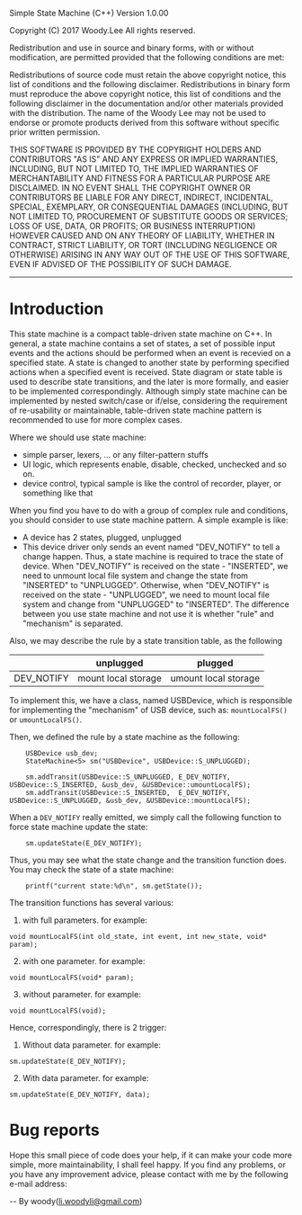 Simple State Machine (C++) Version 1.0.00

Copyright (C) 2017 Woody.Lee All rights reserved.

Redistribution and use in source and binary forms, with or without modification, are permitted provided that the following conditions are met:

Redistributions of source code must retain the above copyright notice, this list of conditions and the following disclaimer.
Redistributions in binary form must reproduce the above copyright notice, this list of conditions and the following disclaimer in the documentation and/or other materials provided with the distribution.
The name of the Woody Lee may not be used to endorse or promote products derived from this software without specific prior written permission.

THIS SOFTWARE IS PROVIDED BY THE COPYRIGHT HOLDERS AND CONTRIBUTORS "AS IS" AND ANY EXPRESS OR IMPLIED WARRANTIES, INCLUDING, BUT NOT LIMITED TO, THE IMPLIED WARRANTIES OF MERCHANTABILITY AND FITNESS FOR A PARTICULAR PURPOSE ARE DISCLAIMED. IN NO EVENT SHALL THE COPYRIGHT OWNER OR CONTRIBUTORS BE LIABLE FOR ANY DIRECT, INDIRECT, INCIDENTAL, SPECIAL, EXEMPLARY, OR CONSEQUENTIAL DAMAGES (INCLUDING, BUT NOT LIMITED TO, PROCUREMENT OF SUBSTITUTE GOODS OR SERVICES; LOSS OF USE, DATA, OR PROFITS; OR BUSINESS INTERRUPTION) HOWEVER CAUSED AND ON ANY THEORY OF LIABILITY, WHETHER IN CONTRACT, STRICT LIABILITY, OR TORT (INCLUDING NEGLIGENCE OR OTHERWISE) ARISING IN ANY WAY OUT OF THE USE OF THIS SOFTWARE, EVEN IF ADVISED OF THE POSSIBILITY OF SUCH DAMAGE.

---

# Introduction
This state machine is a compact table-driven state machine on C++. In general, a state machine contains a set of states, a set of possible input events and the actions should be performed when an event is recevied on a specified state. A state is changed to another state by performing specified actions when a specified event is received. State diagram or state table is used to describe state transitions, and the later is more formally, and easier to be implemented correspondingly. Although simply state machine can be implemented by nested switch/case or if/else, considering the requirement of re-usability or maintainable, table-driven state machine pattern is recommended to use for more complex cases.

Where we should use state machine:

* simple parser, lexers, ... or any filter-pattern stuffs
* UI logic, which represents enable, disable, checked, unchecked and so on.
* device control, typical sample is like the control of recorder, player, or something like that

When you find you have to do with a group of complex rule and conditions, you should consider to use state machine pattern. A simple example is like:

* A device has 2 states, plugged, unplugged
* This device driver only sends an event named "DEV_NOTIFY" to tell a change happen. Thus, a state machine is required to trace the state of device. When "DEV_NOTIFY" is received on the state - "INSERTED", we need to unmount local file system and change the state from "INSERTED" to "UNPLUGGED". Otherwise, when "DEV_NOTIFY" is received on the state - "UNPLUGGED", we need to mount local file system and change from "UNPLUGGED" to "INSERTED". The difference between you use state machine and not use it is whether "rule" and "mechanism" is separated.

Also, we may describe the rule by a state transition table, as the following

|  	| unplugged 	| plugged 	|
|------------	|--------------------------	|----------------------------	|
| DEV_NOTIFY 	| mount local storage 	| umount local storage 	|

To implement this, we have a class, named USBDevice, which is responsible for implementing the "mechanism" of USB device, such as:
`mountLocalFS()` or `umountLocalFS()`.

Then, we defined the rule by a state machine as the following:
```
    USBDevice usb_dev;
    StateMachine<5> sm("USBDevice", USBDevice::S_UNPLUGGED);

    sm.addTransit(USBDevice::S_UNPLUGGED, E_DEV_NOTIFY, USBDevice::S_INSERTED, &usb_dev, &USBDevice::umountLocalFS);
    sm.addTransit(USBDevice::S_INSERTED,  E_DEV_NOTIFY, USBDevice::S_UNPLUGGED, &usb_dev, &USBDevice::mountLocalFS);
```

When a `DEV_NOTIFY` really emitted, we simply call the following function to force state machine update the state:
```
    sm.updateState(E_DEV_NOTIFY);
```

Thus, you may see what the state change and the transition function does. You may check the state of a state machine:
```
    printf("current state:%d\n", sm.getState());
```

The transition functions has several various:
1. with full parameters.
for example:
```
void mountLocalFS(int old_state, int event, int new_state, void* param);
```

2. with one parameter.
for example:
```
void mountLocalFS(void* param);
```

3. without parameter.
for example:
```
void mountLocalFS(void);
```

Hence, correspondingly, there is 2 trigger:
1. Without data parameter.
for example:
```
sm.updateState(E_DEV_NOTIFY);
```

2. With data parameter.
for example:
```
sm.updateState(E_DEV_NOTIFY, data);
```

# Bug reports

Hope this small piece of code does your help, if it can make your code more simple, more maintainability, I shall feel happy. If you find any problems, or you have any improvement advice, please contact with me by the following e-mail address:

-- By woody(li.woodyli@gmail.com)



